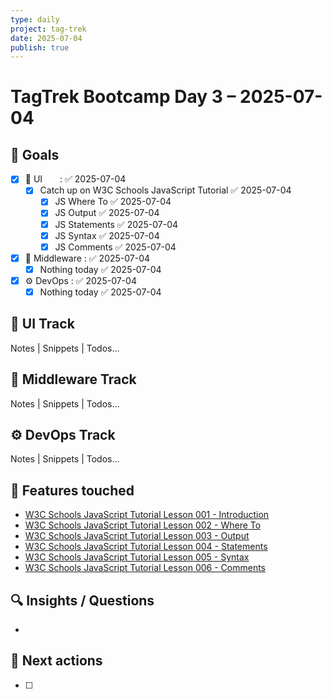 ```yaml
---
type: daily
project: tag-trek
date: 2025-07-04
publish: true
---
```

# TagTrek Bootcamp Day 3 – 2025-07-04

## 🎯 Goals
- [x] 🐣 UI  : ✅ 2025-07-04
    - [x] Catch up on W3C Schools JavaScript Tutorial ✅ 2025-07-04
        - [x] JS Where To ✅ 2025-07-04
        - [x] JS Output ✅ 2025-07-04
        - [x] JS Statements ✅ 2025-07-04
        - [x] JS Syntax ✅ 2025-07-04
        - [x] JS Comments ✅ 2025-07-04
- [x] 🌳 Middleware : ✅ 2025-07-04
    - [x] Nothing today ✅ 2025-07-04
- [x] ⚙️ DevOps  : ✅ 2025-07-04
    - [x] Nothing today ✅ 2025-07-04

## 🐣 UI Track
Notes | Snippets | Todos…

## 🌳 Middleware Track
Notes | Snippets | Todos…

## ⚙️ DevOps Track
Notes | Snippets | Todos…

## 🧩 Features touched
- [W3C Schools JavaScript Tutorial Lesson 001 - Introduction](W3C%20Schools%20JavaScript%20Tutorial%20Lesson%20001%20-%20Introduction.md)
- [W3C Schools JavaScript Tutorial Lesson 002 - Where To](W3C%20Schools%20JavaScript%20Tutorial%20Lesson%20002%20-%20Where%20To.md)
- [W3C Schools JavaScript Tutorial Lesson 003 - Output](W3C%20Schools%20JavaScript%20Tutorial%20Lesson%20003%20-%20Output.md)
- [W3C Schools JavaScript Tutorial Lesson 004 - Statements](W3C%20Schools%20JavaScript%20Tutorial%20Lesson%20004%20-%20Statements.md)
- [W3C Schools JavaScript Tutorial Lesson 005 - Syntax](W3C%20Schools%20JavaScript%20Tutorial%20Lesson%20005%20-%20Syntax.md)
- [W3C Schools JavaScript Tutorial Lesson 006 - Comments](W3C%20Schools%20JavaScript%20Tutorial%20Lesson%20006%20-%20Comments.md)

## 🔍 Insights / Questions
- 

## 🚀 Next actions
- [ ]





